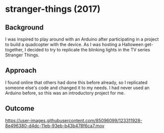 # stranger-things (2017)

## Background ##
I was inspired to play around with an Arduino after participating in a project to build a quadcopter with the device.
As I was hosting a Halloween get-together, I decided to try to replicate the blinking lights in the TV series Stranger Things.

## Approach ##
I found online that others had done this before already, so I replicated someone else's code and changed it to my needs. 
I had never used an Arduino before, so this was an introductory project for me.

## Outcome ##

https://user-images.githubusercontent.com/85096099/123311928-8e496380-d4dc-11eb-93eb-b43b478f6ca7.mov

